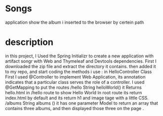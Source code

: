 # Songs 
application show the album i inserted to the browser by certein path 
# description 
in this project, I Used the Spring Initializr to create a new application with artifact songr 
with Web and Thymeleaf and Devtools dependencies. First I downloaded the zip file and extract the
directory it contains. then added it to my repo, and start coding 
the methods i use :
in HelloController Class
First I used @Controller to implement Web Application, its annotation indicates that a particular class serves the role of a controller.
I used @GetMapping to put the routes
/hello
String helloWorld() it Returns hello.html in /hello route to show Hello World
In root route its return index.html by default and its return h1 and image tage with a little CSS.
/albums
String albums () it has one parameter Model to return an array that contains three albums, and then displayed those three on the page .


